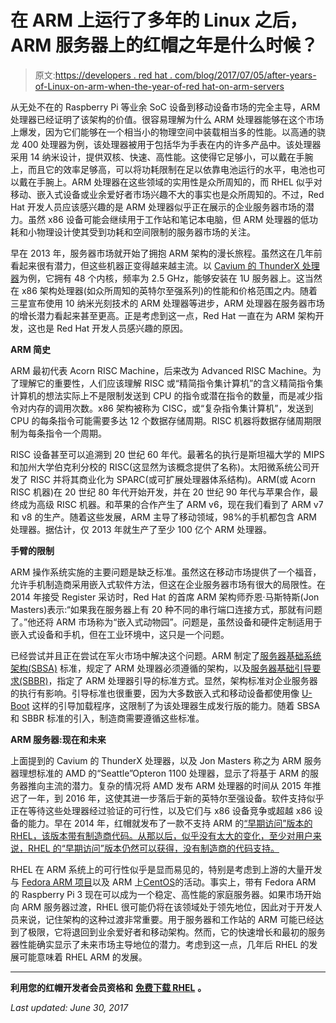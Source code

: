 # 在 ARM 上运行了多年的 Linux 之后，ARM 服务器上的红帽之年是什么时候？

> 原文:[https://developers . red hat . com/blog/2017/07/05/after-years-of-Linux-on-arm-when-the-year-of-red hat-on-arm-servers](https://developers.redhat.com/blog/2017/07/05/after-years-of-linux-on-arm-when-is-the-year-of-red-hat-on-arm-servers)

从无处不在的 Raspberry Pi 等业余 SoC 设备到移动设备市场的完全主导，ARM 处理器已经证明了该架构的价值。很容易理解为什么 ARM 处理器能够在这个市场上爆发，因为它们能够在一个相当小的物理空间中装载相当多的性能。以高通的骁龙 400 处理器为例，该处理器被用于包括华为手表在内的许多产品中。该处理器采用 14 纳米设计，提供双核、快速、高性能。这使得它足够小，可以戴在手腕上，而且它的效率足够高，可以将功耗限制在足以依靠电池运行的水平，电池也可以戴在手腕上。ARM 处理器在这些领域的实用性是众所周知的，而 RHEL 似乎对移动、嵌入式设备或业余爱好者市场兴趣不大的事实也是众所周知的。不过，Red Hat 开发人员应该感兴趣的是 ARM 处理器似乎正在展示的企业服务器市场的潜力。虽然 x86 设备可能会继续用于工作站和笔记本电脑，但 ARM 处理器的低功耗和小物理设计使其受到功耗和空间限制的服务器市场的关注。

早在 2013 年，服务器市场就开始了拥抱 ARM 架构的漫长旅程。虽然这在几年前看起来很有潜力，但这些机器正变得越来越主流。以 [Cavium 的 ThunderX 处理器](http://www.cavium.com/ThunderX_ARM_Processors.html)为例，它拥有 48 个内核，频率为 2.5 GHz，能够安装在 1U 服务器上。这当然在 x86 架构处理器(如众所周知的英特尔至强系列)的性能和价格范围之内。随着三星宣布使用 10 纳米光刻技术的 ARM 处理器等进步，ARM 处理器在服务器市场的增长潜力看起来甚至更高。正是考虑到这一点，Red Hat 一直在为 ARM 架构开发，这也是 Red Hat 开发人员感兴趣的原因。

**ARM 简史**

ARM 最初代表 Acorn RISC Machine，后来改为 Advanced RISC Machine。为了理解它的重要性，人们应该理解 RISC 或“精简指令集计算机”的含义精简指令集计算机的想法实际上不是限制发送到 CPU 的指令或潜在指令的数量，而是减少指令对内存的调用次数。x86 架构被称为 CISC，或“复杂指令集计算机”，发送到 CPU 的每条指令可能需要多达 12 个数据存储周期。RISC 机器将数据存储周期限制为每条指令一个周期。

RISC 设备甚至可以追溯到 20 世纪 60 年代。最著名的执行是斯坦福大学的 MIPS 和加州大学伯克利分校的 RISC(这显然为该概念提供了名称)。太阳微系统公司开发了 RISC 并将其商业化为 SPARC(或可扩展处理器体系结构)。ARM(或 Acorn RISC 机器)在 20 世纪 80 年代开始开发，并在 20 世纪 90 年代与苹果合作，最终成为高级 RISC 机器。和苹果的合作产生了 ARM v6，现在我们看到了 ARM v7 和 v8 的生产。随着这些发展，ARM 主导了移动领域，98%的手机都包含 ARM 处理器。据估计，仅 2013 年就生产了至少 100 亿个 ARM 处理器。

**手臂的限制**

ARM 操作系统实施的主要问题是缺乏标准。虽然这在移动市场提供了一个福音，允许手机制造商采用嵌入式软件方法，但这在企业服务器市场有很大的局限性。在 2014 年接受 Register 采访时，Red Hat 的首席 ARM 架构师乔恩·马斯特斯(Jon Masters)表示:“如果我在服务器上有 20 种不同的串行端口连接方式，那就有问题了。”他还将 ARM 市场称为“嵌入式动物园”。问题是，虽然设备和硬件定制适用于嵌入式设备和手机，但在工业环境中，这只是一个问题。

已经尝试并且正在尝试在军火市场中解决这个问题。ARM 制定了[服务器基础系统架构(SBSA)](https://static.docs.arm.com/den0029/a/Server_Base_System_Architecture_v3_1_ARM_DEN_0029A.pdf) 标准，规定了 ARM 处理器必须遵循的架构，以及[服务器基础引导要求(SBBR)](http://infocenter.arm.com/help/topic/com.arm.doc.den0044b/DEN0044B_Server_Base_Boot_Requirements.pdf)，指定了 ARM 处理器引导的标准方式。显然，架构标准对企业服务器的执行有影响。引导标准也很重要，因为大多数嵌入式和移动设备都使用像 [U-Boot](http://www.denx.de/wiki/U-Boot/) 这样的引导加载程序，这限制了为该处理器生成发行版的能力。随着 SBSA 和 SBBR 标准的引入，制造商需要遵循这些标准。

**ARM 服务器:现在和未来**

上面提到的 Cavium 的 ThunderX 处理器，以及 Jon Masters 称之为 ARM 服务器理想标准的 AMD 的“Seattle”Opteron 1100 处理器，显示了将基于 ARM 的服务器推向主流的潜力。复杂的情况将 AMD 发布 ARM 处理器的时间从 2015 年推迟了一年，到 2016 年，这使其进一步落后于新的英特尔至强设备。软件支持似乎正在等待这些处理器经过验证的可行性，以及它们与 x86 设备竞争或超越 x86 设备的能力。早在 2014 年，红帽就发布了一款不支持 ARM 的[“早期访问”版本的 RHEL，该版本带有制造商代码。从那以后，似乎没有太大的变化，至少对用户来说，RHEL 的“早期访问”版本仍然可以获得，没有制造商的代码支持。](https://www.redhat.com/en/about/press-releases/red-hat-launches-arm-partner-early-access-program-partner-ecosystem)

RHEL 在 ARM 系统上的可行性似乎是显而易见的，特别是考虑到上游的大量开发与 [Fedora ARM 项目](https://arm.fedoraproject.org/)以及 ARM 上[CentOS](https://lists.centos.org/pipermail/arm-dev/)的活动。事实上，带有 Fedora ARM 的 Raspberry Pi 3 现在可以成为一个稳定、高性能的家庭服务器。如果市场开始向 ARM 服务器过渡，RHEL 很可能仍将在该领域处于领先地位，因此对于开发人员来说，记住架构的这种过渡非常重要。用于服务器和工作站的 ARM 可能已经达到了极限，它将退回到业余爱好者和移动架构。然而，它的快速增长和最初的服务器性能确实显示了未来市场主导地位的潜力。考虑到这一点，几年后 RHEL 的发展可能意味着 RHEL ARM 的发展。

* * *

**利用您的红帽开发者会员资格和** [**免费下载 RHEL**](http://developers.redhat.com/products/rhel/download/) **。**

*Last updated: June 30, 2017*